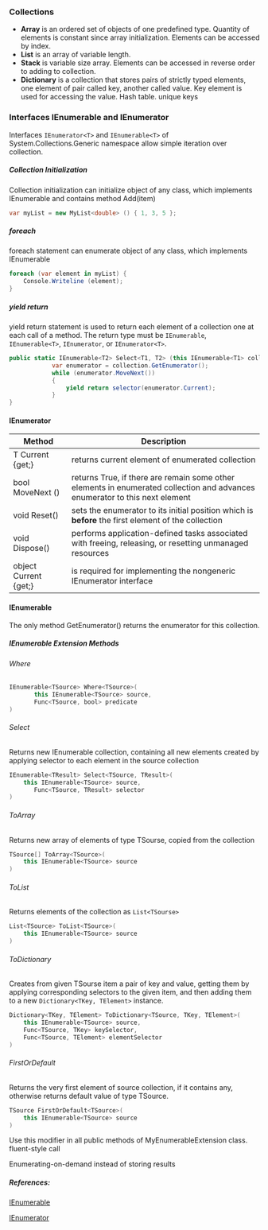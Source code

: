 ### Collections
 
* **Array** is an ordered set of objects of one predefined type. Quantity of elements is constant since array initialization. Elements can be accessed by index.
* **List** is an array of variable length.
* **Stack** is variable size array. Elements can be accessed in reverse order to adding to collection.
* **Dictionary** is a collection that stores pairs of strictly typed elements, one element of pair called key, another called value. Key element is used for accessing the value. Hash table. unique keys

### Interfaces IEnumerable and IEnumerator
Interfaces `IEnumerator<T>` and `IEnumerable<T>` of System.Collections.Generic namespace allow simple iteration over collection.

##### Collection Initialization
Collection initialization can initialize object of any class, which implements IEnumerable and contains method Add(item)
```c#
var myList = new MyList<double> () { 1, 3, 5 };
```
##### foreach
foreach statement can enumerate object of any class, which implements IEnumerable
```c#
foreach (var element in myList) {
    Console.Writeline (element);			 
}
```
##### yield return
yield return statement is used to return each element of a collection one at each call of a method. The return type must be `IEnumerable`, `IEnumerable<T>`, `IEnumerator`, or `IEnumerator<T>`.
```c#
public static IEnumerable<T2> Select<T1, T2> (this IEnumerable<T1> collection, Func<T1, T2> selector) {
			var enumerator = collection.GetEnumerator();
			while (enumerator.MoveNext())
			{
			    yield return selector(enumerator.Current);
			}
}
```
#### IEnumerator
| Method | Description |
| --- | --- |
| T Current {get;} | returns current element of enumerated collection |
| bool MoveNext () | returns True, if there are remain some other elements in enumerated collection and advances enumerator to this next element |
| void Reset() | sets the enumerator to its initial position which is **before** the first element of the collection |
| void Dispose() | performs application-defined tasks associated with freeing, releasing, or resetting unmanaged resources |
| object Current {get;} | is required for implementing the nongeneric IEnumerator interface |

#### IEnumerable
The only method GetEnumerator() returns the enumerator for this collection.

##### IEnumerable Extension Methods 

###### Where

```c#
IEnumerable<TSource> Where<TSource>(
	   this IEnumerable<TSource> source,
	   Func<TSource, bool> predicate
)
```

###### Select
Returns new IEnumerable collection, containing all new elements created by applying selector to each element in the source collection
```c#
IEnumerable<TResult> Select<TSource, TResult>(
    this IEnumerable<TSource> source,
	   Func<TSource, TResult> selector
)
```
###### ToArray
Returns new array of elements of type TSourse, copied from the collection
```c#
TSource[] ToArray<TSource>(
	this IEnumerable<TSource> source
)
```

###### ToList
Returns elements of the collection as `List<TSourse>`
```c#
List<TSource> ToList<TSource>(
	this IEnumerable<TSource> source
)
```
###### ToDictionary
Creates from given TSourse item a pair of key and value, getting them by applying corresponding selectors to the given item, and then adding them to a new `Dictionary<TKey, TElement>` instance.
```c#
Dictionary<TKey, TElement> ToDictionary<TSource, TKey, TElement>(
	this IEnumerable<TSource> source,
	Func<TSource, TKey> keySelector,
	Func<TSource, TElement> elementSelector
)
```
###### FirstOrDefault
Returns the very first element of source collection, if it contains any, otherwise returns default value of type TSource.
```c#
TSource FirstOrDefault<TSource>(
	this IEnumerable<TSource> source
)
```

Use this modifier in all public methods of MyEnumerableExtension class.
 fluent-style call
 
 Enumerating-on-demand instead of storing results

##### References:
[IEnumerable](https://msdn.microsoft.com/ru-ru/library/9eekhta0(v=vs.110).aspx)

[IEnumerator](https://msdn.microsoft.com/ru-ru/library/78dfe2yb(v=vs.110).aspx)

